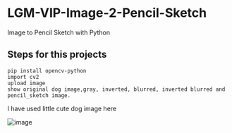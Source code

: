 # LGM-VIP-Image-2-Pencil-Sketch

Image to Pencil Sketch with Python

## Steps for this projects

    pip install opencv-python
    import cv2
    upload image
    show original dog image,gray, inverted, blurred, inverted blurred and pencil_sketch image.

I have used little cute dog image here

![image](https://user-images.githubusercontent.com/93968656/174537981-2e0f1b71-6024-49f9-abfc-4ac4b64a56f2.png)
